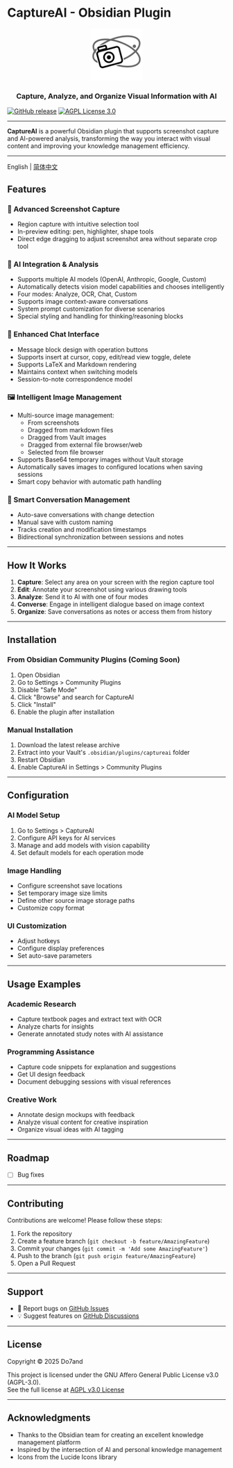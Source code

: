 # CaptureAI - Obsidian Plugin

<p align="center">
  <img src="captureai-logo.svg" width="120" height="120" alt="CaptureAI Logo" />
  <h3 align="center">Capture, Analyze, and Organize Visual Information with AI</h3>
</p>

[![GitHub release](https://img.shields.io/github/release/Do7and/captureai.svg)](https://github.com/Do7and/captureai/releases)
[![AGPL License 3.0](https://img.shields.io/badge/License-AGPL%203.0-blue.svg)](https://www.gnu.org/licenses/agpl-3.0.en.html)

---

**CaptureAI** is a powerful Obsidian plugin that supports screenshot capture and AI-powered analysis, transforming the way you interact with visual content and improving your knowledge management efficiency.

---

English | [简体中文](README.zh-CN.md) 

## Features

### 📸 Advanced Screenshot Capture
- Region capture with intuitive selection tool
- In-preview editing: pen, highlighter, shape tools
- Direct edge dragging to adjust screenshot area without separate crop tool

### 🤖 AI Integration & Analysis
- Supports multiple AI models (OpenAI, Anthropic, Google, Custom)
- Automatically detects vision model capabilities and chooses intelligently
- Four modes: Analyze, OCR, Chat, Custom
- Supports image context-aware conversations
- System prompt customization for diverse scenarios
- Special styling and handling for thinking/reasoning blocks

### 💬 Enhanced Chat Interface
- Message block design with operation buttons
- Supports insert at cursor, copy, edit/read view toggle, delete
- Supports LaTeX and Markdown rendering
- Maintains context when switching models
- Session-to-note correspondence model

### 🖼️ Intelligent Image Management
- Multi-source image management:
  - From screenshots
  - Dragged from markdown files
  - Dragged from Vault images
  - Dragged from external file browser/web
  - Selected from file browser
- Supports Base64 temporary images without Vault storage
- Automatically saves images to configured locations when saving sessions
- Smart copy behavior with automatic path handling

### 📝 Smart Conversation Management
- Auto-save conversations with change detection
- Manual save with custom naming
- Tracks creation and modification timestamps
- Bidirectional synchronization between sessions and notes

---

## How It Works

1. **Capture**: Select any area on your screen with the region capture tool  
2. **Edit**: Annotate your screenshot using various drawing tools  
3. **Analyze**: Send it to AI with one of four modes  
4. **Converse**: Engage in intelligent dialogue based on image context  
5. **Organize**: Save conversations as notes or access them from history

---

## Installation

### From Obsidian Community Plugins (Coming Soon)
1. Open Obsidian  
2. Go to Settings > Community Plugins  
3. Disable "Safe Mode"  
4. Click "Browse" and search for CaptureAI  
5. Click "Install"  
6. Enable the plugin after installation  

### Manual Installation
1. Download the latest release archive  
2. Extract into your Vault's `.obsidian/plugins/captureai` folder  
3. Restart Obsidian  
4. Enable CaptureAI in Settings > Community Plugins  

---

## Configuration

### AI Model Setup
1. Go to Settings > CaptureAI  
2. Configure API keys for AI services  
3. Manage and add models with vision capability  
4. Set default models for each operation mode

### Image Handling
- Configure screenshot save locations  
- Set temporary image size limits  
- Define other source image storage paths  
- Customize copy format

### UI Customization
- Adjust hotkeys  
- Configure display preferences  
- Set auto-save parameters

---

## Usage Examples

### Academic Research
- Capture textbook pages and extract text with OCR  
- Analyze charts for insights  
- Generate annotated study notes with AI assistance  

### Programming Assistance
- Capture code snippets for explanation and suggestions  
- Get UI design feedback  
- Document debugging sessions with visual references  

### Creative Work
- Annotate design mockups with feedback  
- Analyze visual content for creative inspiration  
- Organize visual ideas with AI tagging  

---

## Roadmap

- [ ] Bug fixes  

---

## Contributing

Contributions are welcome! Please follow these steps:

1. Fork the repository  
2. Create a feature branch (`git checkout -b feature/AmazingFeature`)  
3. Commit your changes (`git commit -m 'Add some AmazingFeature'`)  
4. Push to the branch (`git push origin feature/AmazingFeature`)  
5. Open a Pull Request  

---

## Support

- 🐛 Report bugs on [GitHub Issues](https://github.com/Do7and/captureai/issues)  
- 💡 Suggest features on [GitHub Discussions](https://github.com/Do7and/captureai/discussions)  

---

## License

Copyright © 2025 Do7and

This project is licensed under the GNU Affero General Public License v3.0 (AGPL-3.0).  
See the full license at [AGPL v3.0 License](https://www.gnu.org/licenses/agpl-3.0.en.html)

---

## Acknowledgments

- Thanks to the Obsidian team for creating an excellent knowledge management platform  
- Inspired by the intersection of AI and personal knowledge management  
- Icons from the Lucide Icons library
